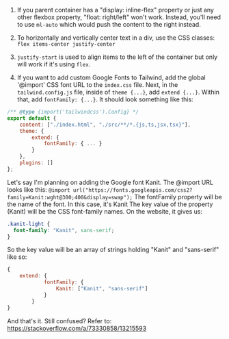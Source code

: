 1. If you parent container has a "display: inline-flex" property or just any other flexbox property, "float: right/left" won't work. Instead, you'll need to use `ml-auto` which would push the content to the right instead.

2. To horizontally and vertically center text in a div, use the CSS classes: `flex items-center justify-center`

3. `justify-start` is used to align items to the left of the container but only will work if it's using `flex`.

4. If you want to add custom Google Fonts to Tailwind, add the global '@import' CSS font URL to the `index.css` file. 
Next, in the `tailwind.config.js` file, inside of `theme {...}`, add `extend {...}`. Within that, add `fontFamily: {...}`. It should look something like this:

```javascript
/** @type {import('tailwindcss').Config} */
export default {
	content: ["./index.html", "./src/**/*.{js,ts,jsx,tsx}"],
	theme: {
		extend: {
			fontFamily: { ... }
		}
	},
	plugins: []
};
```

Let's say I'm planning on adding the Google font Kanit. The @import URL looks like this:
`@import url("https://fonts.googleapis.com/css2?family=Kanit:wght@300;400&display=swap");`
The fontFamily property will be the name of the font. In this case, it's Kanit
The key value of the property (Kanit) will be the CSS font-family names. On the website, it gives us:
```css
.kanit-light {
  font-family: "Kanit", sans-serif;
}
```
So the key value will be an array of strings holding "Kanit" and "sans-serif" like so:
```javascript
{
    extend: {
			fontFamily: {
                Kanit: ["Kanit", "sans-serif"]
            }
		}
}
```
And that's it. Still confused? Refer to: https://stackoverflow.com/a/73330858/13215593